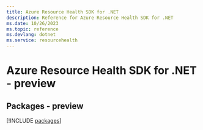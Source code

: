 ```yaml
---
title: Azure Resource Health SDK for .NET
description: Reference for Azure Resource Health SDK for .NET
ms.date: 10/26/2023
ms.topic: reference
ms.devlang: dotnet
ms.service: resourcehealth
---
```

# Azure Resource Health SDK for .NET - preview
## Packages - preview
[!INCLUDE [packages](resource-health-index.md)]